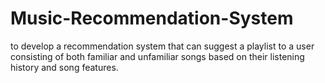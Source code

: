 # Music-Recommendation-System
to develop a recommendation system that can suggest a playlist to a user consisting of both familiar and unfamiliar songs based on their listening history and song features.
